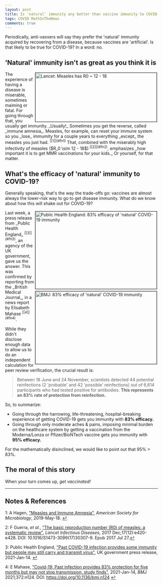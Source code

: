 ```yaml
---
layout: post
title: Is 'natural' immunity any better than vaccine immunity to COVID-19?
tags: COVID MathInTheNews
comments: true
---
```


Periodically, anti-vaxxers will say they prefer the 'natural' immunity acquired by
recovering from a disease, because vaccines are 'artificial'.  Is that likely to be true
for COVID-19?  In a word: no.  


## 'Natural' immunity isn't as great as you think it is  

<img src="{{ site.baseurl }}/images/2021-01-16-natural-vs-vaccine-immunity-measles-R0.jpg" width="400" height="161" alt="Lancet: Measles has R0 ~ 12 - 18" title="Lancet: Measles has R0 ~ 12 - 18" style="float: right; margin: 3px 3px 3px 3px; border: 1px solid #000000;"/>
The experience of having a disease is miserable, sometimes maiming or fatal.  For going
through that, you usually get immunity.  _Usually!_ Sometimes you get the reverse, called
_immune amnesia_.  Measles, for example, can reset your immune system so you _lose_
immumity for a couple years to everything _except_ the measles you just had.
<sup id="fn1a">[[1]](#fn1)</sup> That, combined with the miserably high infectivity of measles
($R_0 \sim 12 - 18$) <sup id="fn2a">[[2]](#fn2)</sup>, emphasizes
_how important it is to get MMR vaccinations for your kids._  Or yourself, for that
matter.  


## What's the efficacy of 'natural' immunity to COVID-19?  

Generally speaking, that's the way the trade-offs go: vaccines are almost always the
lower-risk way to go to get disease immunity.  What do we know about how this will shake
out for COVID-19?  

<img src="{{ site.baseurl }}/images/2021-01-16-natural-vs-vaccine-immunity-UK.jpg" width="400" height="255" alt="Public Health England: 83% efficacy of 'natural' COVID-19 immunity" title="Public Health England: 83% efficacy of 'natural' COVID-19 immunity" style="float: right; margin: 3px 3px 3px 3px; border: 1px solid #000000;"/>
<img src="{{ site.baseurl }}/images/2021-01-16-natural-vs-vaccine-immunity-BMJ.jpg" width="400" height="239" alt="BMJ: 83% efficacy of 'natural' COVID-19 immunity" title="BMJ: 83% efficacy of 'natural' COVID-19 immunity" style="float: right; margin: 3px 3px 3px 3px; border: 1px solid #000000;"/>
Last week, a press release from _Public Health England_ <sup id="fn3a">[[3]](#fn3)</sup>,
an agency of the UK government, gave us the answer.  This was confirmed by reporting from
the _British Medical Journal_, in a news report by Elisabeth Mahase 
<sup id="fn4a">[[4]](#fn4)</sup>.  

While they didn't disclose enough data to allow us to do an independent calculation for
peer review verification, the crucial result is:  

> Between 18 June and 24 November, scientists detected 44 potential reinfections (2
> 'probable' and 42 'possible' reinfections) out of 6,614 participants who had tested
> positive for antibodies. __This represents an 83% rate of protection from reinfection.__  

So, to summarize:  
- Going through the harrowing, life-threatening, hospital-breaking experience of getting COVID-19
  gets you immunity with __83% efficacy.__  
- Going through only moderate aches &amp; pains, imposing minimal burden on the 
  healthcare system by getting a vaccination from the Moderna/Lonza or Pfizer/BioNTech
  vaccine gets you immunity with __95% efficacy.__  

For the mathematically disinclined, we would like to point out that 95% &gt; 83%.  

## The moral of this story  

When your turn comes up, _get vaccinated!_  

---

## Notes &amp; References  

<!--
<sup id="fn1a">[[1]](#fn1)</sup>
<a id="fn1">1</a>: [↩](#fn1a)  
-->

<a id="fn1">1</a>: A Hagen, ["Measles and Immune Amnesia"](https://asm.org/Articles/2019/May/Measles-and-Immune-Amnesia#:~:text=Immune%20Amnesia%3A%20How%20Your%20Immune,a%20process%20called%20immune%20amnesia.), _American Society for Microbiology_, 2019-May-18.  [↩](#fn1a)  

<a id="fn2">2</a>: F Guerra, _et al._, ["The basic reproduction number (R0) of measles: a systematic review"](https://pubmed.ncbi.nlm.nih.gov/28757186/), _Lancet Infectious Diseases_, 2017 Dec;17(12):e420-e428. DOI: 10.1016/S1473-3099(17)30307-9. Epub 2017 Jul 27.[↩](#fn2a)  


<a id="fn3">3</a>: Public Health England, ["Past COVID-19 infection provides some immunity but people may still carry and transmit virus"](https://www.gov.uk/government/news/past-covid-19-infection-provides-some-immunity-but-people-may-still-carry-and-transmit-virus), UK government press release, 2021-Jan-14.  [↩](#fn3a)  

<a id="fn4">4</a>: E Mahase, ["Covid-19: Past infection provides 83% protection for five months but may not stop transmission, study finds"](https://www.bmj.com/content/372/bmj.n124), 2021-Jan-14, _BMJ_ 2021;372:n124.  DOI: https://doi.org/10.1136/bmj.n124 [↩](#fn4a)  
